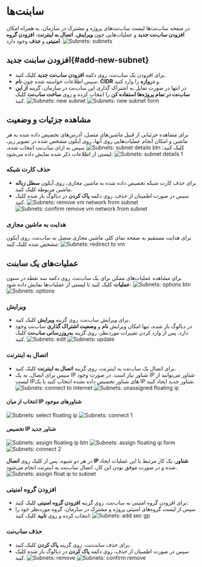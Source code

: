 # سابنت‌ها

در صفحه ساب‌نت‌ها لیست ساب‌نت‌های پروژه و مشترک در سازمان، به همراه امکان **افزودن ساب‌نت جدید** و عملیات‌هایی چون **ویرایش**، **اتصال به اینترنت**، **افزودن گروه امنیتی** و **حذف** وجود دارد.
![Subnets: subnets](subnets.png)

## افزودن سابنت جدید{#add-new-subnet}

- برای افزودن یک ساب‌نت، روی دکمه **افزودن ساب‌نت جدید** کلیک کنید.
- سپس اطلاعات خواسته شده چون **نام**، **CIDR** و **دروازه** را وارد کنید.
- در انتها در صورت تمایل به اشتراک گذاری این ساب‌نت در سازمان، گزینه **از این ساب‌نت در تمام پروژه‌ها استفاده کن** را انتخاب کرده و روی **ساخت ساب‌نت** کلیک کنید.
  ![Subnets: new subnet](new-subnet-btn.png)
  ![Subnets: new subnet form](new-subnet-form.png)

## مشاهده جزئیات و وضعیت

برای مشاهده جزئیاتی از قبیل ماشین‌های متصل، آدرس‌های تخصیص داده شده به هر ماشین و امکان انجام عملیات‌هایی روی آنها، روی آیکون مشخص شده در تصویر زیر، کلیک کنید:
![Subnets: subnet details btn](subnet-details-btn.png)
سپس به ازای ساب‌نت انتخاب شده، لیستی از اطلاعات ذکر شده نمایش داده می‌شود:
![Subnets: subnet details 1](subnet-details-1.png)

### حذف کارت شبکه

- برای حذف کارت شبکه تخصیص داده شده به ماشین مجازی، روی آیکون **سطل زباله** ماشین مربوطه کلیک کنید.
- سپس در صورت اطمینان از حذف، روی دکمه **پاک کردن** در دیالوگ باز شده کلیک کنید.
  ![Subnets: remove vm network from subnet](remove-vm-network-from-subnet.png)
  ![Subnets: confirm remove vm network from subnet](confirm-remove-vm-network-from-subnet.png)

### هدایت به ماشین مجازی

برای هدایت مستقیم به صفحه نمای کلی ماشین مجازی متصل به ساب‌نت، روی آیکون مشخص شده کلیک کنید:
![Subnets: redirect to vm](redirect-to-vm.png)

## عملیات‌های یک سابنت‌

برای مشاهده عملیات‌های ممکن برای یک ساب‌نت، روی دکمه سه نقطه در ستون **عملیات** کلیک کنید تا لیستی از عملیات‌ها نمایش داده شود:
![Subnets: options btn](subnet-options-btn.png)
![Subnets: options](subnet-options.png)

### ویرایش

- برای ویرایش ساب‌نت، روی گزینه **ویرایش** کلیک کنید.
- در دیالوگ باز شده، تنها امکان ویرایش **نام** و **وضعیت اشتراک گذاری** ساب‌نت وجود دارد. پس از وارد کردن تغییرات موردنظر، روی گزینه **به‌روزرسانی ساب‌نت** کلیک کنید.
  ![Subnets: edit](edit-subnet.png)
  ![Subnets: update](update-subnet.png)

### اتصال به اینترنت

- برای اتصال یک ساب‌نت به اینترنت، روی گزینه **اتصال به اینترنت** کلیک کنید.
- سپس برای اتصال، به یک IP شناور نیاز است. در صورت وجود IP شناور می‌توانید از لیست IPهای شناور تخصیص داده نشده انتخاب کنید یا یک IP شناور جدید ایجاد کنید.
  ![Subnets: connect to internet](connect-to-internet.png)
  ![Subnets: unassigned floating ip](unassigned-floating-ip.png)

#### انتخاب از میان IP شناورهای موجود

![Subnets: select floating ip](select-unassigned-floating-ip.png)
![Subnets: connect 1](connect-to-internet-1.png)

#### تخصیص IP شناور جدید

![Subnets: assign floating ip btn](assign-floating-ip-btn.png)
![Subnets: assign floating ip form](assign-floating-ip-form.png)
![Subnets: connect 2](connect-to-internet-2.png)

در هر دو شیوه، پس از کلیک روی **اتصال IP شناور**، یک کار مرتبط با این عملیات ایجاد شده و در صورت موفق بودن این کار، اتصال ساب‌نت به اینترنت انجام می‌شود.
![Subnets: assign float ip to subnet](assign-float-ip-to-subnet.png)

### افزودن گروه امنیتی

- برای افزودن گروه امنیتی به ساب‌نت، روی گزینه **افزودن گروه امنیتی** کلیک کنید:
- سپس از لیست گروه‌های امنیتی پروژه و مشترک در سازمان، گروه موردنظر خود را انتخاب کرده و روی **تایید** کلیک کنید:
  ![Subnets: add sec gp](add-sec-gp-to-subnet.png)

### حذف ساب‌نت

- برای حذف سابت‌نت، روی گزینه **پاک کردن** کلیک کنید.
- سپس در صورت اطمینان از حذف، روی دکمه **پاک کردن** در دیالوگ باز شده کلیک کنید.
  ![Subnets: remove](remove-subnet.png)
  ![Subnets: confirm remove](confirm-remove-subnet.png)
